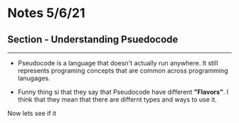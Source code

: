 # Notes 5/6/21 

## Section - Understanding Psuedocode
---


- Pseudocode is a language that doesn't actually run anywhere. It still represents programing concepts that are common across programming lanugages. 

- Funny thing si that they say that Pseudocode have different **"Flavors"**. I think that they mean that there are differnt types and ways to use it.


Now lets see if it